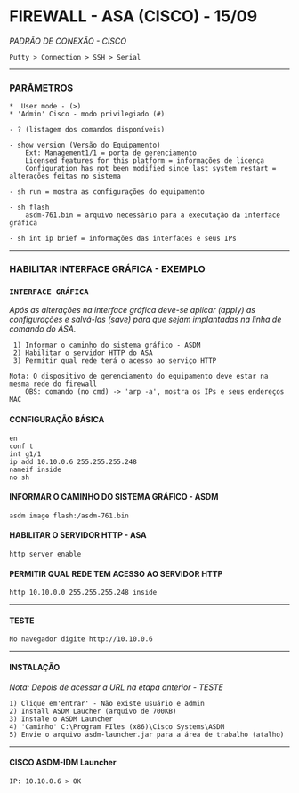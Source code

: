 # FIREWALL - ASA (CISCO) - 15/09

  *PADRÃO DE CONEXÃO - CISCO*

    Putty > Connection > SSH > Serial


-------------------------------------------------

### PARÂMETROS

    *  User mode - (>)
    * 'Admin' Cisco - modo privilegiado (#)

    - ? (listagem dos comandos disponíveis)
    
    - show version (Versão do Equipamento)
        Ext: Management1/1 = porta de gerenciamento
        Licensed features for this platform = informações de licença
        Configuration has not been modified since last system restart = alterações feitas no sistema
    
    - sh run = mostra as configurações do equipamento

    - sh flash
        asdm-761.bin = arquivo necessário para a executação da interface gráfica

    - sh int ip brief = informações das interfaces e seus IPs

-------------------------------------------------

### HABILITAR INTERFACE GRÁFICA - EXEMPLO
 ### `INTERFACE GRÁFICA`

  *Após as alterações na interface gráfica deve-se aplicar (apply) as configurações e salvá-las (save) para que sejam 
  implantadas na linha de comando do ASA.*

     1) Informar o caminho do sistema gráfico - ASDM
     2) Habilitar o servidor HTTP do ASA
     3) Permitir qual rede terá o acesso ao serviço HTTP

    Nota: O dispositivo de gerenciamento do equipamento deve estar na mesma rede do firewall
        OBS: comando (no cmd) -> 'arp -a', mostra os IPs e seus endereços MAC

#### CONFIGURAÇÃO BÁSICA 
```
en
conf t
int g1/1
ip add 10.10.0.6 255.255.255.248
nameif inside
no sh
```

#### INFORMAR O CAMINHO DO SISTEMA GRÁFICO - ASDM 
```
asdm image flash:/asdm-761.bin
```
#### HABILITAR O SERVIDOR HTTP - ASA 
```
http server enable
```
#### PERMITIR QUAL REDE TEM ACESSO AO SERVIDOR HTTP
```
http 10.10.0.0 255.255.255.248 inside
```
-------------------------------------------------

#### TESTE

    No navegador digite http://10.10.0.6

-------------------------------------------------

#### INSTALAÇÃO

  *Nota: Depois de acessar a URL na etapa anterior - TESTE*

    1) Clique em'entrar' - Não existe usuário e admin
    2) Install ASDM Laucher (arquivo de 700KB)
    3) Instale o ASDM Launcher
    4) 'Caminho' C:\Program FIles (x86)\Cisco Systems\ASDM
    5) Envie o arquivo asdm-launcher.jar para a área de trabalho (atalho)

-------------------------------------------------

#### CISCO ASDM-IDM Launcher

    IP: 10.10.0.6 > OK



  
